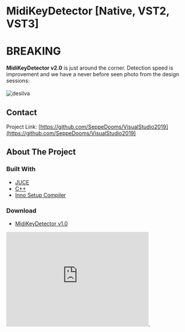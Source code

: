 # MidiKeyDetector [Native, VST2, VST3]


# BREAKING

**MidiKeyDetector v2.0** is just around the corner. Detection speed is improvement and we have a never before seen photo from the design sessions:<br><br>
![desilva](https://user-images.githubusercontent.com/6472374/93003437-54a7fd00-f547-11ea-8473-e4602993e69d.jpg)

<!-- CONTACT -->
## Contact
Project Link: [https://github.com/SeppeDooms/VisualStudio2019](https://github.com/SeppeDooms/VisualStudio2019)
<!-- ABOUT THE PROJECT -->
## About The Project


### Built With
* [JUCE](https://juce.com)
* [C++](https://support.microsoft.com/nl-be/help/2977003/the-latest-supported-visual-c-downloads)
* [Inno Setup Compiler](https://jrsoftware.org/isinfo.php)

### Download
* [MidiKeyDetector v1.0](https://juce.com)

<iframe src='https://hogent-my.sharepoint.com/:u:/g/personal/seppe_dooms_student_hogent_be/ERl7az_S8ZZEi44iOHydafEBrGsbWbkYgPe4dhvxRIwkhA?e=eKKgfT&action=embedview' width='379px' height='252px' frameborder='0'>This is an embedded <a target='_blank' href='https://office.com'>Microsoft Office</a> document, powered by <a target='_blank' href='https://office.com/webapps'>Office Online</a>.</iframe>.
